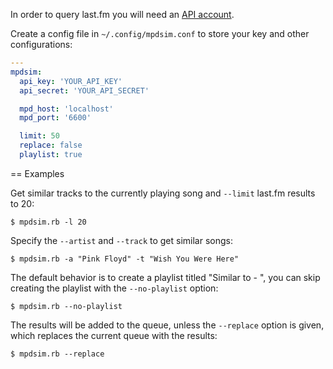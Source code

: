 In order to query last.fm you will need an [API account](http://www.last.fm/api/account/create).

Create a config file in `~/.config/mpdsim.conf` to store your key and other configurations:

```yaml
---
mpdsim:
  api_key: 'YOUR_API_KEY'
  api_secret: 'YOUR_API_SECRET'

  mpd_host: 'localhost'
  mpd_port: '6600'

  limit: 50
  replace: false
  playlist: true
```

== Examples

Get similar tracks to the currently playing song and `--limit` last.fm results to 20:

    $ mpdsim.rb -l 20

Specify the `--artist` and `--track` to get similar songs:

    $ mpdsim.rb -a "Pink Floyd" -t "Wish You Were Here"

The default behavior is to create a playlist titled "Similar to <Artist> - <Song>",
you can skip creating the playlist with the `--no-playlist` option:

    $ mpdsim.rb --no-playlist

The results will be added to the queue, unless the `--replace` option is given, which
replaces the current queue with the results:

    $ mpdsim.rb --replace
